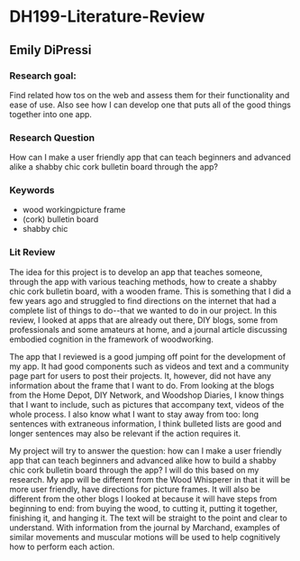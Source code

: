 # DH199-Literature-Review

## Emily DiPressi 

### Research goal: 

Find related how tos on the web and assess them for their functionality and ease of use. Also see how I can develop one that puts all of the good things together into one app.  

### Research Question

How can I make a user friendly app that can teach beginners and advanced alike a shabby chic cork bulletin board through the app? 

### Keywords

* wood workingpicture frame
* (cork) bulletin board
* shabby chic

### Lit Review 

The idea for this project is to develop an app that teaches someone, through the app with various teaching methods, how to create a shabby chic cork bulletin board, with a wooden frame. This is something that I did a few years ago and struggled to find directions on the internet that had a complete list of things to do--that we wanted to do in our project. In this review, I looked at apps that are already out there, DIY blogs, some from professionals and some amateurs at home, and a journal article discussing embodied cognition in the framework of woodworking. 

The app that I reviewed is a good jumping off point for the development of my app. It had good components such as videos and text and a community page part for users to post their projects. It, however, did not have any information about the frame that I want to do. From looking at the blogs from the Home Depot, DIY Network, and Woodshop Diaries, I know things that I want to include, such as pictures that accompany text, videos of the whole process. I also know what I want to stay away from too: long sentences with extraneous information, I think bulleted lists are good and longer sentences may also be relevant if the action requires it. 

My project will try to answer the question: how can I make a user friendly app that can teach beginners and advanced alike how to build a shabby chic cork bulletin board through the app? I will do this based on my research. My app will be different from the Wood Whisperer in that it will be more user friendly, have directions for picture frames. It will also be different from the other blogs I looked at because it will have steps from beginning to end: from buying the wood, to cutting it, putting it together, finishing it, and hanging it. The text will be straight to the point and clear to understand. With information from the journal by Marchand, examples of similar movements and muscular motions will be used to help cognitively how to perform each action. 
